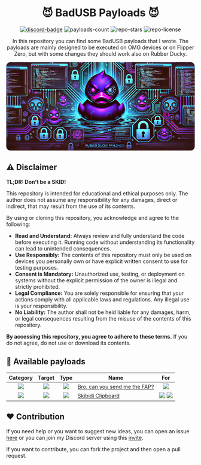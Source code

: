 <div align="center">
    <h1>😈 BadUSB Payloads 😈</h1>
    <div>
        <a href="https://discord.gg/5vrJbbW3ve"><img src="https://img.shields.io/badge/Discord%20server-7289da?style=for-the-badge&logo=discord&logoColor=white" alt="discord-badge" /></a>
        <img src="https://img.shields.io/badge/-2%20Payloads-A3CB38?style=for-the-badge" alt="payloads-count" />
        <img src="https://img.shields.io/github/stars/cyberartemio/badusb-payloads?style=for-the-badge" alt="repo-stars" />
        <img src="https://img.shields.io/github/license/cyberartemio/badusb-payloads?style=for-the-badge" alt="repo-license" />
    </div>
    <p>In this repository you can find some BadUSB payloads that I wrote. The payloads are mainly designed to be executed on OMG devices or on Flipper Zero, but with some changes they should work also on Rubber Ducky.</p>
    <img src=".github/assets/resources/ducky-payloads-banner.png" alt="repo-banner" />
</div>

## ⚠️ Disclaimer
**TL;DR: Don't be a SKID!**

This repository is intended for educational and ethical purposes only. The author does not assume any responsibility for any damages, direct or indirect, that may result from the use of its contents.

By using or cloning this repository, you acknowledge and agree to the following:

- **Read and Understand:** Always review and fully understand the code before executing it. Running code without understanding its functionality can lead to unintended consequences.
- **Use Responsibly:** The contents of this repository must only be used on devices you personally own or have explicit written consent to use for testing purposes.
- **Consent is Mandatory:** Unauthorized use, testing, or deployment on systems without the explicit permission of the owner is illegal and strictly prohibited.
- **Legal Compliance:** You are solely responsible for ensuring that your actions comply with all applicable laws and regulations. Any illegal use is your responsibility.
- **No Liability:** The author shall not be held liable for any damages, harm, or legal consequences resulting from the misuse of the contents of this repository.

**By accessing this repository, you agree to adhere to these terms.** If you do not agree, do not use or download its contents.

## 🚀 Available payloads
| **Category** | **Target** | **Type** | **Name** | **For** |
| :---: | :---: | :---: | --- | :---: |
| ![](https://img.shields.io/badge/-%F0%9F%A4%96%20Execution-blue?style=for-the-badge&labelColor=blue) | ![](https://img.shields.io/badge/Linux-FCC624?style=for-the-badge&logo=linux&logoColor=black) | ![](https://img.shields.io/badge/-%E2%9A%92%EF%B8%8F%20Benign-009432?style=for-the-badge&labelColor=009432) | [Bro, can you send me the FAP?](./execution/bro_can_you_send_me_the_fap/README.md) | ![](https://img.shields.io/badge/-%F0%9F%90%AC%20Flipper-FF8200?style=for-the-badge&labelColor=FF8200) |
| ![](https://img.shields.io/badge/-%F0%9F%92%B0%20Exfiltration-purple?style=for-the-badge) | ![](https://img.shields.io/badge/mac%20os-000000?style=for-the-badge&logo=apple&logoColor=white) | ![](https://img.shields.io/badge/-%E2%9A%94%EF%B8%8F%20Malicious-EA2027?style=for-the-badge) | [Skibidi Clipboard](./exfiltration/skibidi_clipboard/README.md) | ![](https://img.shields.io/badge/-%F0%9F%98%88%20OMG-black?style=for-the-badge) ![](https://img.shields.io/badge/-%F0%9F%90%AC%20Flipper-FF8200?style=for-the-badge&labelColor=FF8200) |

## ❤️ Contribution

If you need help or you want to suggest new ideas, you can open an issue [here](https://github.com/cyberartemio/badusb-payloads/issues/new) or you can join my Discord server using this [invite](https://discord.gg/5vrJbbW3ve).

If you want to contribute, you can fork the project and then open a pull request.